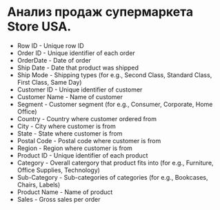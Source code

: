 # Анализ продаж супермаркета Store USA.

* Row ID - Unique row ID
* Order ID - Unique identifier of each order
* OrderDate - Date of order
* Ship Date - Date that product was shipped
* Ship Mode - Shipping types (for e.g., Second Class, Standard Class, First Class, Same Day)
* Customer ID -	Unique identifier of customer
* Customer Name -	Name of customer
* Segment	- Customer segment (for e.g., Consumer, Corporate, Home Office)
* Country -	Country where customer ordered from
* City -	City where customer is from
* State -	State where customer is from
* Postal Code -	Postal code where customer is from
* Region -	Region where customer is from
* Product ID -	Unique identifier of each product
* Category -	Overall catergory that product fits into (for e.g., Furniture, Office Supplies, Technology)
* Sub-Category -	Sub-categories of categories (for e.g., Bookcases, Chairs, Labels)
* Product Name -	Name of product
* Sales -	Gross sales per order
